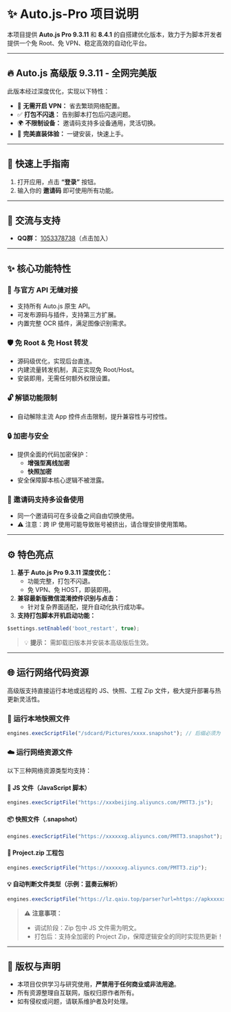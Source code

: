 # ✨ Auto.js-Pro 项目说明

本项目提供 **Auto.js Pro 9.3.11** 和 **8.4.1** 的自搭建优化版本，致力于为脚本开发者提供一个免 Root、免 VPN、稳定高效的自动化平台。

---

## 🔥 Auto.js 高级版 9.3.11 - 全网完美版

此版本经过深度优化，实现以下特性：

- 🚫 **无需开启 VPN：** 省去繁琐网络配置。
- ✅ **打包不闪退：** 告别脚本打包后闪退问题。
- 🌍 **不限制设备：** 邀请码支持多设备通用，灵活切换。
- 🚀 **完美直装体验：** 一键安装，快速上手。

---

## 🚀 快速上手指南

1. 打开应用，点击 **“登录”** 按钮。
2. 输入你的 **邀请码** 即可使用所有功能。

---

## 💬 交流与支持

- **QQ群：** [1053378738](https://qm.qq.com/q/LdzINeYf2C)（点击加入）

---

## ✨ 核心功能特性

### 🔗 与官方 API 无缝对接

- 支持所有 Auto.js 原生 API。
- 可发布源码与插件，支持第三方扩展。
- 内置完整 OCR 插件，满足图像识别需求。

### 🛡️ 免 Root & 免 Host 转发

- 源码级优化，实现后台直连。
- 内建流量转发机制，真正实现免 Root/Host。
- 安装即用，无需任何额外权限设置。

### 🔓 解锁功能限制

- 自动解除主流 App 控件点击限制，提升兼容性与可控性。

### 🔒 加密与安全

- 提供全面的代码加密保护：
  - **增强型离线加密**
  - **快照加密**
- 安全保障脚本核心逻辑不被泄露。

### 🔄 邀请码支持多设备使用

- 同一个邀请码可在多设备之间自由切换使用。
- ⚠️ 注意：跨 IP 使用可能导致账号被挤出，请合理安排使用策略。

---

## ⚙️ 特色亮点

1. **基于 Auto.js Pro 9.3.11 深度优化：**
   - 功能完整，打包不闪退。
   - 免 VPN、免 HOST，即装即用。
2. **兼容最新版微信混淆控件识别与点击：**
   - 针对复杂界面适配，提升自动化执行成功率。
3. **支持打包脚本开机启动功能：**

```js
$settings.setEnabled('boot_restart', true);
```

> 💡 **提示：** 需卸载旧版本并安装本高级版后生效。

---

## 🌐 运行网络代码资源

高级版支持直接运行本地或远程的 JS、快照、工程 Zip 文件，极大提升部署与热更新灵活性。

### 📂 运行本地快照文件

```js
engines.execScriptFile("/sdcard/Pictures/xxxx.snapshot"); // 后缀必须为 .snapshot
```

### ☁️ 运行网络资源文件

以下三种网络资源类型均支持：

#### 📄 JS 文件（JavaScript 脚本）

```js
engines.execScriptFile("https://xxxbeijing.aliyuncs.com/PMTT3.js");
```

#### 📦 快照文件（.snapshot）

```js
engines.execScriptFile("https://xxxxxxg.aliyuncs.com/PMTT3.snapshot");
```

#### 🧳 Project.zip 工程包

```js
engines.execScriptFile("https://xxxxxxg.aliyuncs.com/PMTT3.zip");
```

#### 💡 自动判断文件类型（示例：蓝奏云解析）

```js
engines.execScriptFile("https://lz.qaiu.top/parser?url=https://apkxxxxxx.lanzouo.com/iPuxxxxxmkmkj");
```

> ⚠️ **注意事项：**  
> - 调试阶段：Zip 包中 JS 文件需为明文。  
> - 打包后：支持全加密的 Project Zip，保障逻辑安全的同时实现热更新！

---

## 📜 版权与声明

- 本项目仅供学习与研究使用，**严禁用于任何商业或非法用途**。
- 所有资源整理自互联网，版权归原作者所有。
- 如有侵权或问题，请联系维护者及时处理。
